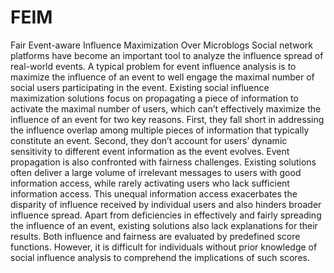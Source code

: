 # FEIM
Fair Event-aware Influence Maximization Over Microblogs
Social network platforms have become an important tool to analyze the influence spread of real-world events. A typical problem for event influence analysis is to maximize the influence of an event to well engage the maximal
number of social users participating in the event. Existing social influence maximization solutions focus on propagating a piece of information to activate the maximal number of users, which can’t effectively maximize the influence of an event for two key reasons. First, they fall short in addressing the influence overlap among multiple pieces of information that typically constitute an event. Second, they don’t account for users’ dynamic sensitivity to different event information as the event evolves. Event propagation is also confronted with fairness challenges. Existing solutions often deliver a large volume of irrelevant messages to users with good information access, while rarely activating users who lack sufficient information access. This unequal information access exacerbates the disparity of influence received by individual users and also hinders broader influence spread. Apart from deficiencies in effectively and fairly spreading the influence of an event, existing solutions also lack explanations for their results. Both influence and fairness are evaluated by predefined score functions. However, it is difficult for individuals without prior knowledge of social influence analysis to comprehend the implications of such scores.
